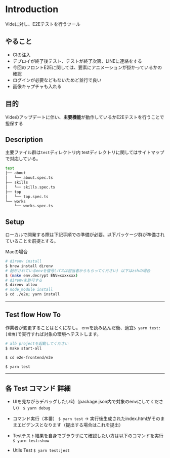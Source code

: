 # Introduction

Videに対し、E2Eテストを行うツール

## やること

- CIの注入
- デプロイが終了後テスト、テストが終了次第、LINEに連絡をする
- 今回のフロントE2Eに関しては、要素にアニメーションが掛かっているかの確認
- ログインが必要などもないためど並行で良い
- 画像キャプチャも入れる

## 目的

Videのアップデートに伴い、**主要機能**が動作しているかE2Eテストを行うことで担保する

## Description

主要ファイル群は`test`ディレクトリ内
testディレクトリに関してはサイトマップで対応している。

```sh
test
├── about
│   └── about.spec.ts
├── skills
│   └── skills.spec.ts
├── top
│   └── top.spec.ts
└── works
    └── works.spec.ts
```

## Setup

ローカルで開発する際は下記手順での準備が必要。以下パッケージ群が準備されていることを前提とする。

Macの場合

```sh
# direnv install
$ brew install direnv
# 配布されているenvを復号(パスは担当者からもらってください) 以下はzshの場合
$ (make env.decrypt ENV=xxxxxxx)
# direnvを許可する
$ direnv allow
# node_module install
$ cd ./e2e; yarn install
```

---

## Test flow How To

作業者が変更することはとくになし。
envを読み込んだ後、適宜`$ yarn test:[環境]`で実行すれば対象の環境へテストします。

```sh
# alb projectを起動してください
$ make start-all

$ cd e2e-frontend/e2e

$ yarn test
```

---

## 各 Test コマンド 詳細

- UIを見ながらデバッグしたい時（package.json内で対象のenvにしてください）
  `$ yarn debug`

- コマンド実行（本番）
  `$ yarn test`
  → 実行後生成されたindex.htmlがそのままエビデンスとなります（提出する場合はこれを提出）

- Testテスト結果を自身でブラウザにて確認したい方は以下のコマンドを実行
  `$ yarn test:show`

- Utils Test
  `$ yarn test:jest`

